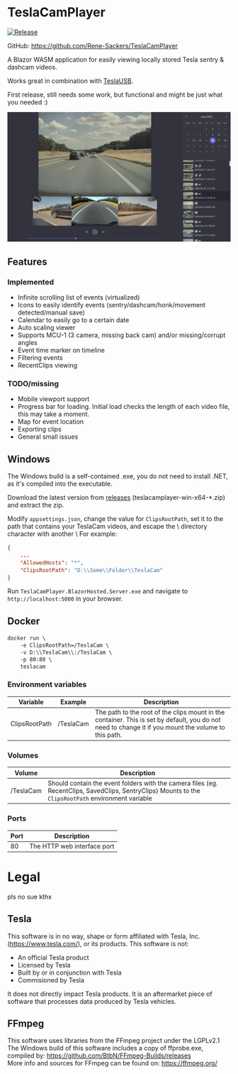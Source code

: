 # TeslaCamPlayer

[![Release](https://github.com/Rene-Sackers/TeslaCamPlayer/actions/workflows/release.yml/badge.svg)](https://github.com/Rene-Sackers/TeslaCamPlayer/actions/workflows/release.yml)

GitHub: https://github.com/Rene-Sackers/TeslaCamPlayer

A Blazor WASM application for easily viewing locally stored Tesla sentry & dashcam videos.

Works great in combination with [TeslaUSB](https://github.com/marcone/teslausb).

First release, still needs some work, but functional and might be just what you needed :)

![Screenshot](readme/screenshot.png)

## Features

### Implemented

-   Infinite scrolling list of events (virtualized)
-   Icons to easily identify events (sentry/dashcam/honk/movement detected/manual save)
-   Calendar to easily go to a certain date
-   Auto scaling viewer
-   Supports MCU-1 (3 camera, missing back cam) and/or missing/corrupt angles
-   Event time marker on timeline
-   Filtering events
-   RecentClips viewing

### TODO/missing

-   Mobile viewport support
-   Progress bar for loading. Initial load checks the length of each video file, this may take a moment.
-   Map for event location
-   Exporting clips
-   General small issues

## Windows

The Windows build is a self-contained .exe, you do not need to install .NET, as it's compiled into the executable.

Download the latest version from [releases](https://github.com/Rene-Sackers/TeslaCamPlayer/releases/tag/v2023.7.23.1431) (teslacamplayer-win-x64-\*.zip) and extract the zip.

Modify `appsettings.json`, change the value for `ClipsRootPath`, set it to the path that contains your TeslaCam videos, and escape the \\ directory character with another \\ For example:

```json
{
	...
	"AllowedHosts": "*",
	"ClipsRootPath": "D:\\Some\\Folder\\TeslaCam"
}

```

Run `TeslaCamPlayer.BlazorHosted.Server.exe` and navigate to `http://localhost:5000` in your browser.

## Docker

```
docker run \
	-e ClipsRootPath=/TeslaCam \
	-v D:\\TeslaCam\\:/TeslaCam \
	-p 80:80 \
	teslacam
```

### Environment variables

| Variable      | Example   | Description                                                                                                                                          |
| ------------- | --------- | ---------------------------------------------------------------------------------------------------------------------------------------------------- |
| ClipsRootPath | /TeslaCam | The path to the root of the clips mount in the container. This is set by default, you do not need to change it if you mount the volume to this path. |

### Volumes

| Volume    | Description                                                                                                                                          |
| --------- | ---------------------------------------------------------------------------------------------------------------------------------------------------- |
| /TeslaCam | Should contain the event folders with the camera files (eg. RecentClips, SavedClips, SentryClips) Mounts to the `ClipsRootPath` environment variable |

### Ports

| Port | Description                 |
| ---- | --------------------------- |
| 80   | The HTTP web interface port |

# Legal

pls no sue kthx

## Tesla

This software is in no way, shape or form affiliated with Tesla, Inc. (https://www.tesla.com/), or its products.
This software is not:

-   An official Tesla product
-   Licensed by Tesla
-   Built by or in conjunction with Tesla
-   Commisioned by Tesla

It does not directly impact Tesla products. It is an aftermarket piece of software that processes data produced by Tesla vehicles.

## FFmpeg

This software uses libraries from the FFmpeg project under the LGPLv2.1  
The Windows build of this software includes a copy of ffprobe.exe, compiled by: https://github.com/BtbN/FFmpeg-Builds/releases  
More info and sources for FFmpeg can be found on: https://ffmpeg.org/

[def]: releases
